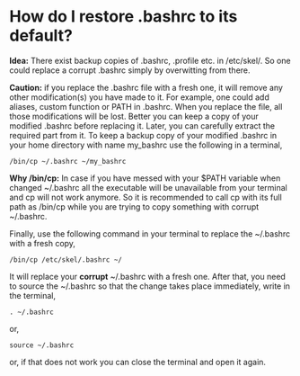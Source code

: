 # How do I restore .bashrc to its default?

**Idea:** There exist backup copies of .bashrc, .profile etc. in /etc/skel/. So one could replace a corrupt .bashrc simply by overwitting from there.

**Caution:** if you replace the .bashrc file with a fresh one, it will remove any other modification(s) you have made to it. For example, one could add aliases, custom function or PATH in .bashrc. When you replace the file, all those modifications will be lost. Better you can keep a copy of your modified .bashrc before replacing it. Later, you can carefully extract the required part from it. To keep a backup copy of your modified .bashrc in your home directory with name my_bashrc use the following in a terminal,

```
/bin/cp ~/.bashrc ~/my_bashrc
```

**Why /bin/cp:** In case if you have messed with your $PATH variable when changed ~/.bashrc all the executable will be unavailable from your terminal and cp will not work anymore. So it is recommended to call cp with its full path as /bin/cp while you are trying to copy something with corrupt ~/.bashrc.

Finally, use the following command in your terminal to replace the ~/.bashrc with a fresh copy,

```
/bin/cp /etc/skel/.bashrc ~/
```

It will replace your **corrupt** ~/.bashrc with a fresh one. After that, you need to source the ~/.bashrc so that the change takes place immediately, write in the terminal,

```
. ~/.bashrc
```

or,

```
source ~/.bashrc
```

or, if that does not work you can close the terminal and open it again.
